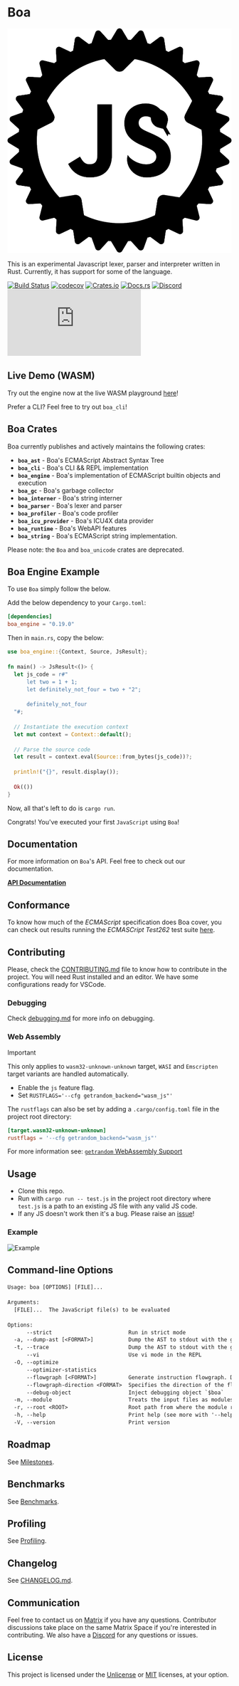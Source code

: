 # Boa

<p align="center">
  <a href="https://boajs.dev/">
    <picture>
      <source media="(prefers-color-scheme: dark)" srcset="./assets/logo_yellow.svg">
      <source media="(prefers-color-scheme: light)" srcset="./assets/logo_black.svg">
      <img alt="Boa logo" src="./assets/logo.png">
    </picture>
    </a>
</p>

This is an experimental Javascript lexer, parser and interpreter written in Rust.
Currently, it has support for some of the language.

[![Build Status][build_badge]][build_link]
[![codecov](https://codecov.io/gh/boa-dev/boa/branch/main/graph/badge.svg)](https://codecov.io/gh/boa-dev/boa)
[![Crates.io](https://img.shields.io/crates/v/boa_engine.svg)](https://crates.io/crates/boa_engine)
[![Docs.rs](https://docs.rs/boa_engine/badge.svg)](https://docs.rs/boa_engine)
[![Discord](https://img.shields.io/discord/595323158140158003?logo=discord)](https://discord.gg/tUFFk9Y)
[![Matrix](https://img.shields.io/matrix/boa:matrix.org)](https://matrix.to/#/#boa:matrix.org)

[build_badge]: https://github.com/boa-dev/boa/actions/workflows/rust.yml/badge.svg?event=push&branch=main
[build_link]: https://github.com/boa-dev/boa/actions/workflows/rust.yml?query=event%3Apush+branch%3Amain

## Live Demo (WASM)

Try out the engine now at the live WASM playground [here](https://boajs.dev/playground)!

Prefer a CLI? Feel free to try out `boa_cli`!

## Boa Crates

Boa currently publishes and actively maintains the following crates:

- **`boa_ast`** - Boa's ECMAScript Abstract Syntax Tree
- **`boa_cli`** - Boa's CLI && REPL implementation
- **`boa_engine`** - Boa's implementation of ECMAScript builtin objects and
  execution
- **`boa_gc`** - Boa's garbage collector
- **`boa_interner`** - Boa's string interner
- **`boa_parser`** - Boa's lexer and parser
- **`boa_profiler`** - Boa's code profiler
- **`boa_icu_provider`** - Boa's ICU4X data provider
- **`boa_runtime`** - Boa's WebAPI features
- **`boa_string`** - Boa's ECMAScript string implementation.

Please note: the `Boa` and `boa_unicode` crates are deprecated.

## Boa Engine Example

To use `Boa` simply follow the below.

Add the below dependency to your `Cargo.toml`:

```toml
[dependencies]
boa_engine = "0.19.0"
```

Then in `main.rs`, copy the below:

```rust
use boa_engine::{Context, Source, JsResult};

fn main() -> JsResult<()> {
  let js_code = r#"
      let two = 1 + 1;
      let definitely_not_four = two + "2";

      definitely_not_four
  "#;

  // Instantiate the execution context
  let mut context = Context::default();

  // Parse the source code
  let result = context.eval(Source::from_bytes(js_code))?;

  println!("{}", result.display());

  Ok(())
}

```

Now, all that's left to do is `cargo run`.

Congrats! You've executed your first `JavaScript` using `Boa`!

## Documentation

For more information on `Boa`'s API. Feel free to check out our documentation.

[**API Documentation**](https://docs.rs/boa_engine/latest/boa_engine/)

## Conformance

To know how much of the _ECMAScript_ specification does Boa cover, you can check out results
running the _ECMASCript Test262_ test suite [here](https://boajs.dev/conformance).

## Contributing

Please, check the [CONTRIBUTING.md](CONTRIBUTING.md) file to know how to
contribute in the project. You will need Rust installed and an editor. We have
some configurations ready for VSCode.

### Debugging

Check [debugging.md](./docs/debugging.md) for more info on debugging.

### Web Assembly

> [!IMPORTANT]
>
> This only applies to `wasm32-unknown-unknown` target,
> `WASI` and `Emscripten` target variants are handled automatically.

- Enable the `js` feature flag.
- Set `RUSTFLAGS='--cfg getrandom_backend="wasm_js"'`

The `rustflags` can also be set by adding a `.cargo/config.toml` file in the project root directory:

```toml
[target.wasm32-unknown-unknown]
rustflags = '--cfg getrandom_backend="wasm_js"'
```

For more information see: [`getrandom` WebAssembly Support][getrandom-webassembly-support]

[getrandom-webassembly-support]: https://docs.rs/getrandom/latest/getrandom/index.html#webassembly-support

## Usage

- Clone this repo.
- Run with `cargo run -- test.js` in the project root directory where `test.js` is a path to an existing JS file with any valid JS code.
- If any JS doesn't work then it's a bug. Please raise an [issue](https://github.com/boa-dev/boa/issues/)!

### Example

![Example](docs/img/latestDemo.gif)

## Command-line Options

```txt
Usage: boa [OPTIONS] [FILE]...

Arguments:
  [FILE]...  The JavaScript file(s) to be evaluated

Options:
      --strict                        Run in strict mode
  -a, --dump-ast [<FORMAT>]           Dump the AST to stdout with the given format [possible values: debug, json, json-pretty]
  -t, --trace                         Dump the AST to stdout with the given format
      --vi                            Use vi mode in the REPL
  -O, --optimize
      --optimizer-statistics
      --flowgraph [<FORMAT>]          Generate instruction flowgraph. Default is Graphviz [possible values: graphviz, mermaid]
      --flowgraph-direction <FORMAT>  Specifies the direction of the flowgraph. Default is top-top-bottom [possible values: top-to-bottom, bottom-to-top, left-to-right, right-to-left]
      --debug-object                  Inject debugging object `$boa`
  -m, --module                        Treats the input files as modules
  -r, --root <ROOT>                   Root path from where the module resolver will try to load the modules [default: .]
  -h, --help                          Print help (see more with '--help')
  -V, --version                       Print version
```

## Roadmap

See [Milestones](https://github.com/boa-dev/boa/milestones).

## Benchmarks

See [Benchmarks](https://boajs.dev/benchmarks).

## Profiling

See [Profiling](./docs/profiling.md).

## Changelog

See [CHANGELOG.md](./CHANGELOG.md).

## Communication

Feel free to contact us on [Matrix](https://matrix.to/#/#boa:matrix.org) if you have any questions.
Contributor discussions take place on the same Matrix Space if you're interested in contributing.
We also have a [Discord](https://discord.gg/tUFFk9Y) for any questions or issues.

## License

This project is licensed under the [Unlicense](./LICENSE-UNLICENSE) or [MIT](./LICENSE-MIT) licenses, at your option.
